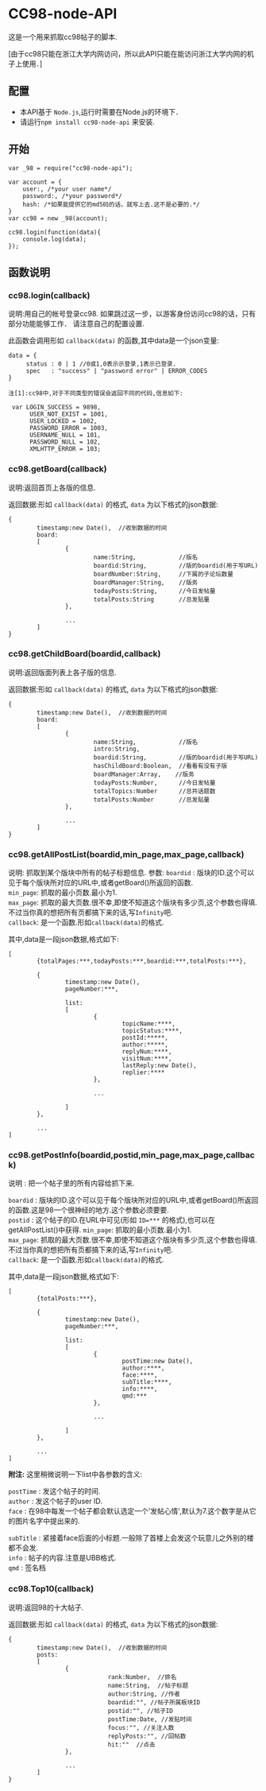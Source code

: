 # CC98-node-API

这是一个用来抓取cc98帖子的脚本.  

[由于cc98只能在浙江大学内网访问，所以此API只能在能访问浙江大学内网的机子上使用．]

## 配置
- 本API基于 `Node.js`,运行时需要在Node.js的环境下．  
- 请运行`npm install cc98-node-api` 来安装.

## 开始

```
var _98 = require("cc98-node-api");

var account = {
    user:, /*your user name*/
    password:, /*your password*/
    hash: /*如果能提供它的md5码的话，就写上去.这不是必要的.*/
}   
var cc98 = new _98(account);

cc98.login(function(data){
    console.log(data);
});

```
## 函数说明

### cc98.login(callback)

说明:用自己的帐号登录cc98.
如果跳过这一步，以游客身份访问cc98的话，只有部分功能能够工作．
请注意自己的配置设置.

此函数会调用形如 `callback(data)` 的函数,其中data是一个json变量:

```
data = {
     status : 0 | 1 //0或1,0表示示登录,1表示已登录.
     spec   : "success" | "password error" | ERROR_CODES
}

```

```
注[1]:cc98中,对于不同类型的错误会返回不同的代码,信息如下:

 var LOGIN_SUCCESS = 9898,
      USER_NOT_EXIST = 1001,
      USER_LOCKED = 1002,
      PASSWORD_ERROR = 1003,
      USERNAME_NULL = 101,
      PASSWORD_NULL = 102,
      XMLHTTP_ERROR = 103;
```

### cc98.getBoard(callback)

说明:返回首页上各版的信息.

返回数据:形如 `callback(data)` 的格式, `data` 为以下格式的json数据:

```
{
        timestamp:new Date(),  //收到数据的时间
        board:
        [
                {
                        name:String,            //版名
                        boardid:String,         //版的boardid(用于写URL)
                        boardNumber:String,     //下属的子论坛数量
                        boardManager:String,    //版务
                        todayPosts:String,      //今日发帖量
                        totalPosts:String       //总发贴量
                },
                
                ...
        ]
}

```

### cc98.getChildBoard(boardid,callback)

说明:返回版面列表上各子版的信息.

返回数据:形如 `callback(data)` 的格式, `data` 为以下格式的json数据:

```
{
        timestamp:new Date(),  //收到数据的时间
        board:
        [
                {
                        name:String,            //版名
                        intro:String,
                        boardid:String,         //版的boardid(用于写URL)
                        hasChildBoard:Boolean,  //看看有没有子版
                        boardManager:Array,    //版务
                        todayPosts:Number,      //今日发帖量
                        totalTopics:Number      //总共话题数
                        totalPosts:Number       //总发贴量
                },
                
                ...
        ]
}
```

### cc98.getAllPostList(boardid,min_page,max_page,callback)

说明: 抓取到某个版块中所有的帖子标题信息.
参数:
`boardid` : 版块的ID.这个可以见于每个版块所对应的URL中,或者getBoard()所返回的函数.<br>
`min_page`: 抓取的最小页数.最小为1.<br>
`max_page`: 抓取的最大页数.很不幸,即使不知道这个版块有多少页,这个参数也得填.不过当你真的想把所有页都搞下来的话,写`Infinity`吧.<br>
`callback`: 是一个函数.形如`callback(data)`的格式.<br>

其中,data是一段json数据,格式如下:

```
[
        {totalPages:***,todayPosts:***,boardid:***,totalPosts:***},
        
        {
                timestamp:new Date(),
                pageNumber:***,
                
                list:
                [
                        {
                                topicName:****,
                                topicStatus:****,
                                postId:*****,
                                author:*****,
                                replyNum:****,
                                visitNum:****,
                                lastReply:new Date(),
                                replier:****
                        },

                        ...
                        
                ]
        },

        ...
]
```

### cc98.getPostInfo(boardid,postid,min_page,max_page,callback)

说明 : 把一个帖子里的所有内容给抓下来.

`boardid` : 版块的ID.这个可以见于每个版块所对应的URL中,或者getBoard()所返回的函数.这是98一个很神经的地方.这个参数必须要要.<br>
`postid`  : 这个帖子的ID.在URL中可见(形如 `ID=***` 的格式),也可以在getAllPostList()中获得.
`min_page`: 抓取的最小页数.最小为1.<br>
`max_page`: 抓取的最大页数.很不幸,即使不知道这个版块有多少页,这个参数也得填.不过当你真的想把所有页都搞下来的话,写`Infinity`吧.<br>
`callback`: 是一个函数.形如`callback(data)`的格式.<br>

其中,data是一段json数据,格式如下:

```
[
        {totalPosts:***},
        
        {
                timestamp:new Date(),
                pageNumber:***,
                
                list:
                [
                        {
                                postTime:new Date(),
                                author:****,
                                face:****,
                                subTitle:****,
                                info:****,
                                qmd:***
                        },

                        ...
                        
                ]
        },

        ...
]
```

__附注:__ 这里稍微说明一下list中各参数的含义:

`postTime` : 发这个帖子的时间.<br>
`author`   : 发这个帖子的user ID.<br>
`face`     : 在98中每发一个帖子都会默认选定一个'发帖心情',默认为7.这个数字是从它的图片名字中提出来的.<br>

`subTitle` : 紧接着face后面的小标题.一般除了首楼上会发这个玩意儿之外别的楼都不会发.<br>
`info`     : 帖子的内容.注意是UBB格式.<br>
`qmd`      : 签名档<br>

### cc98.Top10(callback)

说明:返回98的十大帖子.

返回数据:形如 `callback(data)` 的格式, `data` 为以下格式的json数据:

```
{
        timestamp:new Date(),  //收到数据的时间
        posts:
        [
                {
                            rank:Number,  //排名
                            name:String,  //帖子标题
                            author:String, //作者
                            boardid:"", //帖子所属板块ID
                            postid:"", //帖子ID
                            postTime:Date, //发贴时间
                            focus:"", //关注人数
                            replyPosts:"", //回帖数
                            hit:""  //点击
                },
                
                ...
        ]
}

```

